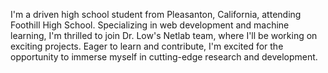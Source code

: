 I'm a driven high school student from Pleasanton, California, attending Foothill High School. Specializing in web development and machine learning, I'm thrilled to join Dr. Low's Netlab team, where I'll be working on exciting projects. Eager to learn and contribute, I'm excited for the opportunity to immerse myself in cutting-edge research and development.